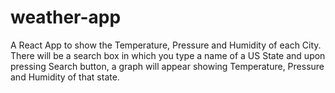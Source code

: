 # weather-app
A React App to show the Temperature, Pressure and Humidity of each City.  There will be a search box in which you type a name of a US State and upon pressing Search button, a graph will appear showing Temperature, Pressure and Humidity of that state.

